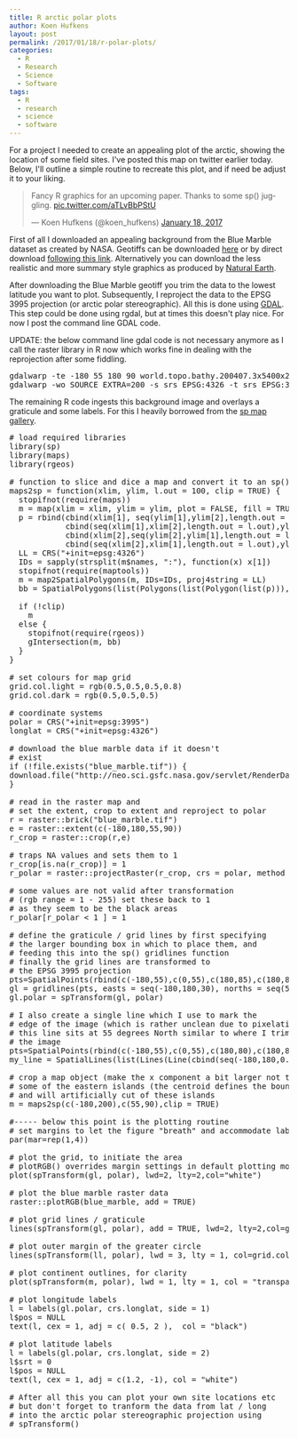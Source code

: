 ```yaml
---
title: R arctic polar plots
author: Koen Hufkens
layout: post
permalink: /2017/01/18/r-polar-plots/
categories:
  - R
  - Research
  - Science
  - Software
tags:
  - R
  - research
  - science
  - software
---
```

For a project I needed to create an appealing plot of the arctic, showing the location of some field sites. I've posted this map on twitter earlier today. Below, I'll outline a simple routine to recreate this plot, and if need be adjust it to your liking.
<blockquote class="twitter-tweet" data-lang="en">
<p dir="ltr" lang="en">Fancy R graphics for an upcoming paper. Thanks to some sp() juggling. <a href="https://t.co/aTLvBbPStU">pic.twitter.com/aTLvBbPStU</a></p>
— Koen Hufkens (@koen_hufkens) <a href="https://twitter.com/koen_hufkens/status/821739274404057091">January 18, 2017</a></blockquote>
<script async src="//platform.twitter.com/widgets.js" charset="utf-8"></script>

First of all I downloaded an appealing background from the Blue Marble dataset as created by NASA. Geotiffs can be downloaded <a href="https://neo.sci.gsfc.nasa.gov/view.php?datasetId=BlueMarbleNG-TB">here</a> or by direct download <a href="http://neo.sci.gsfc.nasa.gov/servlet/RenderData?si=526312&amp;cs=rgb&amp;format=TIFF&amp;width=5400&amp;height=2700">following this link</a>. Alternatively you can download the less realistic and more summary style graphics as produced by <a href="http://www.naturalearthdata.com/">Natural Earth</a>.

After downloading the Blue Marble geotiff you trim the data to the lowest latitude you want to plot. Subsequently, I reproject the data to the EPSG 3995 projection (or arctic polar stereographic). All this is done using <a href="http://www.gdal.org/">GDAL</a>. This step could be done using rgdal, but at times this doesn't play nice. For now I post the command line GDAL code.

UPDATE: the below command line gdal code is not necessary anymore as I call the raster library in R now which works fine in dealing with the reprojection after some fiddling.
<pre class="lang:sh decode:true">gdalwarp -te -180 55 180 90 world.topo.bathy.200407.3x5400x2700.tif tmp.tif
gdalwarp -wo SOURCE_EXTRA=200 -s_srs EPSG:4326 -t_srs EPSG:3995 -dstnodata "255 255 255" tmp.tif blue_marble.tif</pre>
The remaining R code ingests this background image and overlays a graticule and some labels. For this I heavily borrowed from the <a href="https://edzer.github.io/sp/">sp map gallery</a>.
<pre class="lang:r decode:true crayon-selected"># load required libraries
library(sp)
library(maps)
library(rgeos)

# function to slice and dice a map and convert it to an sp() object
maps2sp = function(xlim, ylim, l.out = 100, clip = TRUE) {
  stopifnot(require(maps))
  m = map(xlim = xlim, ylim = ylim, plot = FALSE, fill = TRUE)
  p = rbind(cbind(xlim[1], seq(ylim[1],ylim[2],length.out = l.out)),
            cbind(seq(xlim[1],xlim[2],length.out = l.out),ylim[2]),
            cbind(xlim[2],seq(ylim[2],ylim[1],length.out = l.out)),
            cbind(seq(xlim[2],xlim[1],length.out = l.out),ylim[1]))
  LL = CRS("+init=epsg:4326")
  IDs = sapply(strsplit(m$names, ":"), function(x) x[1])
  stopifnot(require(maptools))
  m = map2SpatialPolygons(m, IDs=IDs, proj4string = LL)
  bb = SpatialPolygons(list(Polygons(list(Polygon(list(p))),"bb")), proj4string = LL)
  
  if (!clip)
    m
  else {
    stopifnot(require(rgeos))
    gIntersection(m, bb)
  }
}

# set colours for map grid
grid.col.light = rgb(0.5,0.5,0.5,0.8)
grid.col.dark = rgb(0.5,0.5,0.5)

# coordinate systems
polar = CRS("+init=epsg:3995")
longlat = CRS("+init=epsg:4326")

# download the blue marble data if it doesn't
# exist
if (!file.exists("blue_marble.tif")) {
download.file("http://neo.sci.gsfc.nasa.gov/servlet/RenderData?si=526312&amp;cs=rgb&amp;format=TIFF&amp;width=5400&amp;height=2700","blue_marble.tif")
}

# read in the raster map and
# set the extent, crop to extent and reproject to polar
r = raster::brick("blue_marble.tif")
e = raster::extent(c(-180,180,55,90))
r_crop = raster::crop(r,e)

# traps NA values and sets them to 1
r_crop[is.na(r_crop)] = 1 
r_polar = raster::projectRaster(r_crop, crs = polar, method = "bilinear")

# some values are not valid after transformation 
# (rgb range = 1 - 255) set these back to 1
# as they seem to be the black areas
r_polar[r_polar &lt; 1 ] = 1

# define the graticule / grid lines by first specifying
# the larger bounding box in which to place them, and
# feeding this into the sp() gridlines function
# finally the grid lines are transformed to
# the EPSG 3995 projection
pts=SpatialPoints(rbind(c(-180,55),c(0,55),c(180,85),c(180,85)), CRS("+init=epsg:4326"))
gl = gridlines(pts, easts = seq(-180,180,30), norths = seq(50,85,10), ndiscr = 100)
gl.polar = spTransform(gl, polar)

# I also create a single line which I use to mark the
# edge of the image (which is rather unclean due to pixelation)
# this line sits at 55 degrees North similar to where I trimmed
# the image
pts=SpatialPoints(rbind(c(-180,55),c(0,55),c(180,80),c(180,80)), CRS("+init=epsg:4326"))
my_line = SpatialLines(list(Lines(Line(cbind(seq(-180,180,0.5),rep(55,721))), ID="outer")), CRS("+init=epsg:4326"))

# crop a map object (make the x component a bit larger not to exclude)
# some of the eastern islands (the centroid defines the bounding box)
# and will artificially cut of these islands
m = maps2sp(c(-180,200),c(55,90),clip = TRUE)

#----- below this point is the plotting routine
# set margins to let the figure "breath" and accommodate labels
par(mar=rep(1,4))

# plot the grid, to initiate the area
# plotRGB() overrides margin settings in default plotting mode
plot(spTransform(gl, polar), lwd=2, lty=2,col="white")

# plot the blue marble raster data
raster::plotRGB(blue_marble, add = TRUE)

# plot grid lines / graticule
lines(spTransform(gl, polar), add = TRUE, lwd=2, lty=2,col=grid.col.light)

# plot outer margin of the greater circle
lines(spTransform(ll, polar), lwd = 3, lty = 1, col=grid.col.dark)

# plot continent outlines, for clarity
plot(spTransform(m, polar), lwd = 1, lty = 1, col = "transparent", border=grid.col.dark, add = TRUE)

# plot longitude labels
l = labels(gl.polar, crs.longlat, side = 1)
l$pos = NULL
text(l, cex = 1, adj = c( 0.5, 2 ),  col = "black")

# plot latitude labels
l = labels(gl.polar, crs.longlat, side = 2)
l$srt = 0
l$pos = NULL
text(l, cex = 1, adj = c(1.2, -1), col = "white")

# After all this you can plot your own site locations etc
# but don't forget to tranform the data from lat / long
# into the arctic polar stereographic projection using
# spTransform()
</pre>